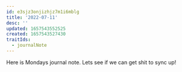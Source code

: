 ```yaml
---
id: e3sjz3onjizhjz7m1i6mblg
title: '2022-07-11'
desc: ''
updated: 1657543552525
created: 1657543527430
traitIds:
  - journalNote
---
```

Here is Mondays journal note.  Lets see if we can get shit to sync up!
